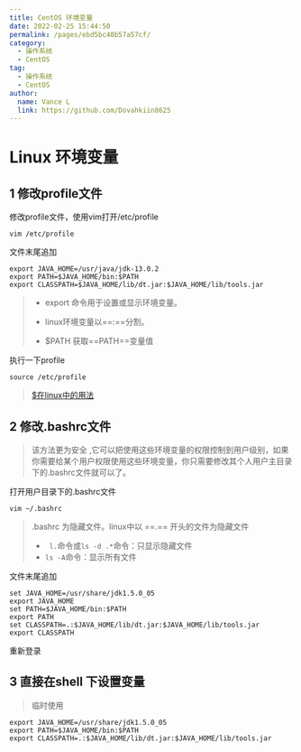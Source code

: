 ```yaml
---
title: CentOS 环境变量
date: 2022-02-25 15:44:50
permalink: /pages/ebd5bc40b57a57cf/
category:
  - 操作系统
  - CentOS
tag:
  - 操作系统
  - CentOS
author: 
  name: Vance L
  link: https://github.com/Dovahkiin8625
---
```


# Linux 环境变量

## 1 修改profile文件

修改profile文件，使用vim打开/etc/profile

```shell
vim /etc/profile
```

文件末尾追加

```shell
export JAVA_HOME=/usr/java/jdk-13.0.2
export PATH=$JAVA_HOME/bin:$PATH
export CLASSPATH=$JAVA_HOME/lib/dt.jar:$JAVA_HOME/lib/tools.jar

```

> * export 命令用于设置或显示环境变量。
>
> * linux环境变量以==:==分割。
>
> * $PATH  获取==PATH==变量值

执行一下profile

```shell
source /etc/profile
```

> [$在linux中的用法]()

## 2 修改.bashrc文件

> 该方法更为安全 ,它可以把使用这些环境变量的权限控制到用户级别，如果你需要给某个用户权限使用这些环境变量，你只需要修改其个人用户主目录下的.bashrc文件就可以了。

打开用户目录下的.bashrc文件

```
vim ~/.bashrc
```

> .bashrc 为隐藏文件。linux中以  ==.==  开头的文件为隐藏文件
>
> * ` l.`命令或`ls -d .*`命令：只显示隐藏文件
> * `ls -A`命令：显示所有文件

文件末尾追加

```shell
set JAVA_HOME=/usr/share/jdk1.5.0_05
export JAVA_HOME
set PATH=$JAVA_HOME/bin:$PATH
export PATH
set CLASSPATH=.:$JAVA_HOME/lib/dt.jar:$JAVA_HOME/lib/tools.jar
export CLASSPATH
```

重新登录

## 3 直接在shell 下设置变量

> 临时使用

```shell
export JAVA_HOME=/usr/share/jdk1.5.0_05
export PATH=$JAVA_HOME/bin:$PATH
export CLASSPATH=.:$JAVA_HOME/lib/dt.jar:$JAVA_HOME/lib/tools.jar
```

